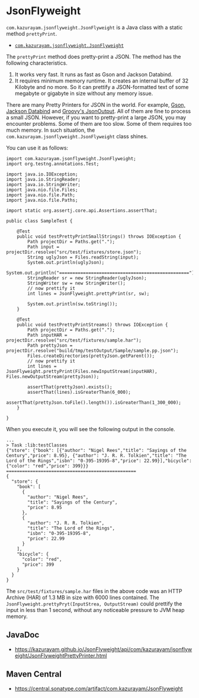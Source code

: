 # JsonFlyweight

`com.kazurayam.jsonflyweight.JsonFlyweight` is a Java class with a static method `prettyPrint`.

- [`com.kazurayam.jsonflyweight.JsonFlyweight`](https://github.com/kazurayam/JsonFlyweight/blob/develop/lib/src/main/java/com/kazurayam/jsonflyweight/JsonFlyweight.java)

The `prettyPrint` method does pretty-print a JSON. The method has the following characteristics.

1. It works very fast. It runs as fast as Gson and Jackson Databind.
2. It requires minimum memory runtime. It creates an internal buffer of 32 Kilobyte and no more. So it can prettify a JSON-formatted text of some megabyte or gigabyte in size without any memory issue. 

There are many Pretty Printers for JSON in the world. For example, [Gson, Jackson Databind](https://www.baeldung.com/java-json-pretty-print) and [Groovy's JsonOutput](https://www.baeldung.com/groovy-json#2-formatting-the-json-output). All of them are fine to process a small JSON. However, if you want to pretty-print a large JSON, you may encounter problems. Some of them are too slow. Some of them requires too much memory. In such situation, the `com.kazurayam.jsonflyweight.JsonFlyweight` class shines.

You can use it as follows:

```
import com.kazurayam.jsonflyweight.JsonFlyweight;
import org.testng.annotations.Test;

import java.io.IOException;
import java.io.StringReader;
import java.io.StringWriter;
import java.nio.file.Files;
import java.nio.file.Path;
import java.nio.file.Paths;

import static org.assertj.core.api.Assertions.assertThat;

public class SampleTest {

    @Test
    public void testPrettyPrintSmallStrings() throws IOException {
        Path projectDir = Paths.get(".");
        Path input = projectDir.resolve("src/test/fixtures/store.json");
        String uglyJson = Files.readString(input);
        System.out.println(uglyJson);
        System.out.println("=================================================");
        StringReader sr = new StringReader(uglyJson);
        StringWriter sw = new StringWriter();
        // now prettify it
        int lines = JsonFlyweight.prettyPrint(sr, sw);

        System.out.println(sw.toString());
    }

    @Test
    public void testPrettyPrintStreams() throws IOException {
        Path projectDir = Paths.get(".");
        Path inputHAR = projectDir.resolve("src/test/fixtures/sample.har");
        Path prettyJson = projectDir.resolve("build/tmp/testOutput/Sample/sample.pp.json");
        Files.createDirectories(prettyJson.getParent());
        // now prettify it
        int lines = JsonFlyweight.prettyPrint(Files.newInputStream(inputHAR), Files.newOutputStream(prettyJson));

        assertThat(prettyJson).exists();
        assertThat(lines).isGreaterThan(6_000);
        assertThat(prettyJson.toFile().length()).isGreaterThan(1_300_000);
    }

}
```

When you execute it, you will see the following output in the console.

```
...
> Task :lib:testClasses
{"store": {"book": [{"author": "Nigel Rees","title": "Sayings of the Century","price": 8.95}, {"author": "J. R. R. Tolkien","title": "The Lord of the Rings","isbn": "0-395-19395-8","price": 22.99}],"bicycle": {"color": "red","price": 399}}}
=================================================
{
  "store": {
    "book": [
      {
        "author": "Nigel Rees",
        "title": "Sayings of the Century",
        "price": 8.95
      },
      {
        "author": "J. R. R. Tolkien",
        "title": "The Lord of the Rings",
        "isbn": "0-395-19395-8",
        "price": 22.99
      }
    ],
    "bicycle": {
      "color": "red",
      "price": 399
    }
  }
}
```

The `src/test/fixtures/sample.har` files in the above code was an HTTP Archive (HAR) of 1.3 MB in size with 6000 lines contained. The `JsonFlyweight.prettyPryt(InputStrea, OutputStream)` could prettify the input in less than 1 second, without any noticeable pressure to JVM heap memory.

## JavaDoc

- https://kazurayam.github.io/JsonFlyweight/api/com/kazurayam/jsonflyweight/JsonFlyweightPrettyPrinter.html

## Maven Central

- https://central.sonatype.com/artifact/com.kazurayam/JsonFlyweight
